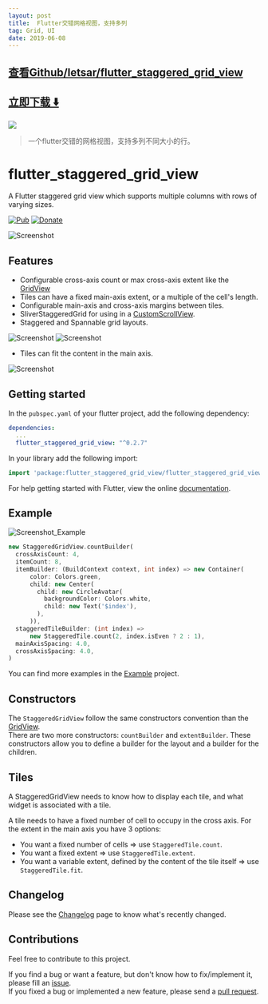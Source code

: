 ```yaml
---
layout: post
title:  Flutter交错网格视图，支持多列
tag: Grid, UI
date: 2019-06-08
---
```


 

## [查看Github/letsar/flutter_staggered_grid_view](http://github.com/letsar/flutter_staggered_grid_view)
## [立即下载 ️⬇️ ](https://codeload.github.com/letsar/flutter_staggered_grid_view/zip/master) 


 
![](https://flutterawesome.com/content/images/2018/09/flutter_staggered_grid_view.jpg)
 
>
> 一个flutter交错的网格视图，支持多列不同大小的行。
>

 
# flutter_staggered_grid_view

A Flutter staggered grid view which supports multiple columns with rows of varying sizes.

[![Pub](https://img.shields.io/pub/v/flutter_staggered_grid_view.svg)](https://pub.dartlang.org/packages/flutter_staggered_grid_view)
[![Donate](https://img.shields.io/badge/Donate-PayPal-green.svg)](https://www.paypal.com/cgi-bin/webscr?cmd=_s-xclick&hosted_button_id=QTT34M25RDNL6)

![Screenshot](https://raw.githubusercontent.com/letsar/flutter_staggered_grid_view/master/doc/images/example_01.PNG)

## Features

* Configurable cross-axis count or max cross-axis extent like the [GridView](https://docs.flutter.io/flutter/widgets/GridView-class.html)
* Tiles can have a fixed main-axis extent, or a multiple of the cell's length.
* Configurable main-axis and cross-axis margins between tiles.
* SliverStaggeredGrid for using in a [CustomScrollView](https://docs.flutter.io/flutter/widgets/CustomScrollView-class.html).
* Staggered and Spannable grid layouts.

![Screenshot](https://raw.githubusercontent.com/letsar/flutter_staggered_grid_view/master/doc/images/staggered_1.gif)
![Screenshot](https://raw.githubusercontent.com/letsar/flutter_staggered_grid_view/master/doc/images/spannable_1.gif)
* Tiles can fit the content in the main axis.

![Screenshot](https://raw.githubusercontent.com/letsar/flutter_staggered_grid_view/master/doc/images/dynamic_tile_sizes.gif)

## Getting started

In the `pubspec.yaml` of your flutter project, add the following dependency:

```yaml
dependencies:
  ...
  flutter_staggered_grid_view: "^0.2.7"
```

In your library add the following import:

```dart
import 'package:flutter_staggered_grid_view/flutter_staggered_grid_view.dart';
```

For help getting started with Flutter, view the online [documentation](https://flutter.io/).

## Example

![Screenshot_Example](https://raw.githubusercontent.com/letsar/flutter_staggered_grid_view/master/doc/images/example_02.PNG)

```dart
new StaggeredGridView.countBuilder(
  crossAxisCount: 4,
  itemCount: 8,
  itemBuilder: (BuildContext context, int index) => new Container(
      color: Colors.green,
      child: new Center(
        child: new CircleAvatar(
          backgroundColor: Colors.white,
          child: new Text('$index'),
        ),
      )),
  staggeredTileBuilder: (int index) =>
      new StaggeredTile.count(2, index.isEven ? 2 : 1),
  mainAxisSpacing: 4.0,
  crossAxisSpacing: 4.0,
)
```

You can find more examples in the [Example](https://github.com/letsar/flutter_staggered_grid_view/tree/master/example) project.

## Constructors

The `StaggeredGridView` follow the same constructors convention than the [GridView](https://docs.flutter.io/flutter/widgets/GridView-class.html).  
There are two more constructors: `countBuilder` and `extentBuilder`. These constructors allow you to define a builder for the layout and a builder for the children.

## Tiles
A StaggeredGridView needs to know how to display each tile, and what widget is associated with a tile. 

A tile needs to have a fixed number of cell to occupy in the cross axis.
For the extent in the main axis you have 3 options:
* You want a fixed number of cells => use `StaggeredTile.count`.
* You want a fixed extent => use `StaggeredTile.extent`.
* You want a variable extent, defined by the content of the tile itself => use `StaggeredTile.fit`.

## Changelog

Please see the [Changelog](https://github.com/letsar/flutter_staggered_grid_view/blob/master/CHANGELOG.md) page to know what's recently changed.

## Contributions

Feel free to contribute to this project.

If you find a bug or want a feature, but don't know how to fix/implement it, please fill an [issue](https://github.com/letsar/flutter_staggered_grid_view/issues).  
If you fixed a bug or implemented a new feature, please send a [pull request](https://github.com/letsar/flutter_staggered_grid_view/pulls).
